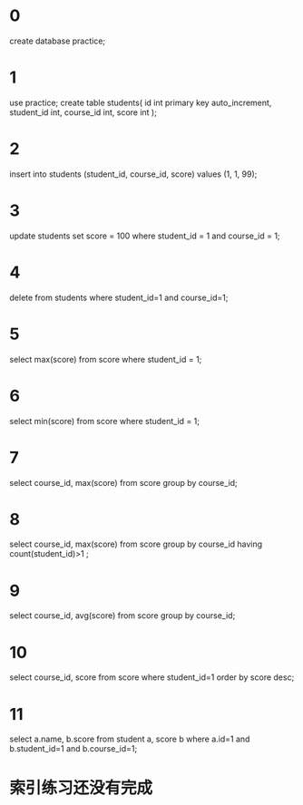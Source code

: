 # 0
create database practice;
# 1
use practice;
create table students(
                       id int primary key auto_increment,
                       student_id int,
                       course_id int,
                       score int
);
# 2
insert into students (student_id, course_id, score)
values (1, 1, 99);
# 3
update students set score = 100
where student_id = 1 and course_id = 1;
# 4
delete from students where student_id=1 and course_id=1;
# 5
select max(score) from score where student_id = 1;
# 6
select min(score) from score where student_id = 1;
# 7
select course_id, max(score) from score group by course_id;
# 8
select course_id, max(score) from score group by course_id having count(student_id)>1 ;
# 9
select course_id, avg(score) from score group by course_id;
# 10
select course_id, score from score where student_id=1 order by score desc;
# 11
select a.name, b.score from student a, score b where a.id=1 and b.student_id=1 and b.course_id=1;
# 索引练习还没有完成
